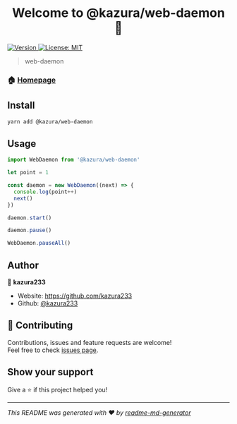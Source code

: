 <h1 align="center">Welcome to @kazura/web-daemon 👋</h1>
<p>
  <a href="https://www.npmjs.com/package/@kazura/web-daemon" target="_blank">
    <img alt="Version" src="https://img.shields.io/npm/v/@kazura/web-daemon.svg">
  </a>
  <a href="https://github.com/kazura233/web-daemon/blob/master/LICENSE" target="_blank">
    <img alt="License: MIT" src="https://img.shields.io/badge/License-MIT-yellow.svg" />
  </a>
</p>

> web-daemon

### 🏠 [Homepage](https://github.com/kazura233/web-daemon)

## Install

```sh
yarn add @kazura/web-daemon
```

## Usage

```javascript
import WebDaemon from '@kazura/web-daemon'

let point = 1

const daemon = new WebDaemon((next) => {
  console.log(point++)
  next()
})

daemon.start()

daemon.pause()

WebDaemon.pauseAll()
```

## Author

👤 **kazura233**

- Website: https://github.com/kazura233
- Github: [@kazura233](https://github.com/kazura233)

## 🤝 Contributing

Contributions, issues and feature requests are welcome!<br />Feel free to check [issues page](https://github.com/kazura233/web-daemon/issues).

## Show your support

Give a ⭐️ if this project helped you!

---

_This README was generated with ❤️ by [readme-md-generator](https://github.com/kefranabg/readme-md-generator)_

